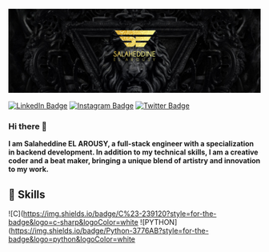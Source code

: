 [![SALAHEDDINE's GitHub Banner](./assets/GitHubHeade.png)](https://www.linkedin.com/in/salaheddine-el-arousy/)

[![LinkedIn Badge](https://img.shields.io/badge/LinkedIn-0077B5?style=for-the-badge&logo=linkedin&logoColor=white)](https://www.linkedin.com/in/salaheddine-el-arousy/)
[![Instagram Badge](https://img.shields.io/badge/Instagram-E4405F?style=for-the-badge&logo=instagram&logoColor=white)](https://https://https://www.instagram.com/salaheddinn/)
[![Twitter Badge](https://img.shields.io/badge/Twitter-1DA1F2?style=for-the-badge&logo=twitter&logoColor=white)](https://twitter.com/Sal_Rossy)


### Hi there 👋
**I am Salaheddine EL AROUSY, a full-stack engineer with a specialization in backend development. In addition to my technical skills, I am a creative coder and a beat maker, bringing a unique blend of artistry and innovation to my work.**

## 💼 Skills
![C](https://img.shields.io/badge/C%23-239120?style=for-the-badge&logo=c-sharp&logoColor=white
![PYTHON](https://img.shields.io/badge/Python-3776AB?style=for-the-badge&logo=python&logoColor=white
<!--
**Datycoon/Datycoon** is a ✨ _special_ ✨ repository because its `README.md` (this file) appears on your GitHub profile.

Here are some ideas to get you started:

- 🔭 I’m currently working on ...
- 🌱 I’m currently learning ...
- 👯 I’m looking to collaborate on ...
- 🤔 I’m looking for help with ...
- 💬 Ask me about ...
- 📫 How to reach me: ...
- 😄 Pronouns: ...
- ⚡ Fun fact: ...
-->
